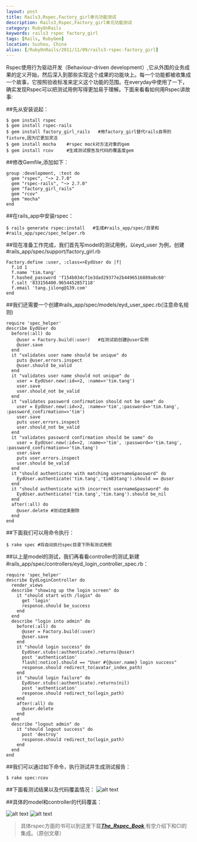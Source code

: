```yaml
---
layout: post
title: Rails3,Rspec,Factory_girl单元功能测试
description: Rails3,Rspec,Factory_girl单元功能测试
category: RubyOnRails
keywords: rails3 rspec factory_girl
tags: [Rails, RubyGem]
location: Suzhou, China
alias: [/RubyOnRails/2011/11/09/rails3-rspec-factory_girl]
---
```

Rspec使用行为驱动开发（Behaviour-driven development）,它从外围的业务成果的定义开始，然后深入到那些实现这个成果的功能块上。每一个功能都被收集成一个故事，它按照验收标准来定义这个功能的范围。在everyday中使用了一下，确实发现Rspec可以把测试用例写得更加易于理解。下面来看看如何用Rspec讲故事:

##先从安装说起：

	$ gem install rspec
	$ gem install rspec-rails
	$ gem install factory_girl_rails   #用factory_girl替代rails自带的fixture,因为它更加灵活
	$ gem install mocha    #rspec mock对方法对象的gem
	$ gem install rcov     #生成测试报告及代码的覆盖度gem

##修改Gemfile,添加如下：

	group :development, :test do
	  gem "rspec", "~> 2.7.0"
	  gem "rspec-rails", "~> 2.7.0"
	  gem "factory_girl_rails"
	  gem "rcov"
	  gem "mocha"
	end

##在rails_app中安装rspec：

	$ rails generate rspec:install   #生成#rails_app/spec/目录和#rails_app/spec/spec_helper.rb

##现在准备工作完成，我们首先写model的测试用例，以eyd_user 为例，创建#rails_app/spec/support/factory_girl.rb

	Factory.define :user, :class=>EydUser do |f|
	  f.id 1
	  f.name 'tim.tang'
	  f.hashed_password 'f154b034cf1e3dad29377e2b4496516889a8c60'
	  f.salt '833156400.9654452857118'
	  f.email 'tang.jilong@139.com'
	end

##我们还需要一个创建#rails_app/spec/models/eyd_user_spec.rb(注意命名规则)

	require 'spec_helper'
	describe EydUser do
	  before(:all) do
		@user = Factory.build(:user)   #在测试前创建@user实例
		@user.save
	  end
	  it "validates user name should be unique" do
		puts @user.errors.inspect
		@user.should be_valid
	  end
	  it "validates user name should not unique" do
		user = EydUser.new(:id=>2, :name=>'tim.tang')
		user.save
		user.should_not be_valid
	  end
	  it "validates password confirmation should not be same" do
		user = EydUser.new(:id=>2, :name=>'tim',:password=>'tim.tang', :password_confirmation=>'tim')
		user.save
		puts user.errors.inspect
		user.should_not be_valid
	  end
	  it "validates password confirmation should be same" do
		user = EydUser.new(:id=>2, :name=>'tim', :password=>'tim.tang', :password_confirmation=>'tim.tang')
		user.save
		puts user.errors.inspect
		user.should be_valid
	  end
	  it "should authenticate with matching username&password" do
		EydUser.authenticate('tim.tang','tim83tang').should == @user
	  end
	  it "should authenticate with incorrect username&password" do
		EydUser.authenticate('tim.tang','tim.tang').should be_nil
	  end
	  after(:all) do
		@user.delete #测试结束删除
	  end
	end

##下面我们可以用命令执行：

	$ rake spec #将自动执行spec目录下所有测试用例

##以上是model的测试，我们再看看controller的测试,新建#rails_app/spec/controllers/eyd_login_controller_spec.rb：

	require 'spec_helper'
	describe EydLoginController do
	  render_views
	  describe "showing up the login screen" do
		it "should start with /login" do
		  get 'login'
		  response.should be_success
		end
	  end
	  describe "login into admin" do
		before(:all) do
		  @user = Factory.build(:user)
		  @user.save
		end
		it "should login success" do
		  EydUser.stubs(:authenticate).returns(@user)
		  post 'authentication'
		  flash[:notice].should == "User #{@user.name} login success"
		  response.should redirect_to(avatar_index_path)
		end
		it "should login failure" do
		  EydUser.stubs(:authenticate).returns(nil)
		  post 'authentication'
		  response.should redirect_to(login_path)
		end
		after(:all) do
		  @user.delete
		end
	  end
	  describe "logout admin" do
		it "should logout success" do
		  post 'destroy'
		  response.should redirect_to(login_path)
		end
	  end
	end

##我们可以通过如下命令，执行测试并生成测试报告：

	$ rake spec:rcov

##下面看测试结果以及代码覆盖情况：
![alt text][1]

##具体的model和controller的代码覆盖：

![alt text][2]
![alt text][3]

> 具体rspec方面的书可以到这里下载[***The_Rspec_Book***][4],有空介绍下和CI的集成。（原创文章）

[1]: http://cms.everyday-cn.com/system/pictures/1010/large_overview_rspec.png?1320803540 "cover"
[2]: http://cms.everyday-cn.com/system/pictures/1009/large_eyd_user.png?1320803537 "rsec"
[3]: http://cms.everyday-cn.com/system/pictures/1011/large_spec_eyd_controller.png?1320803542 "a"
[4]: http://cms.everyday-cn.com/zh/ibook_download/12 "the rspec book"
